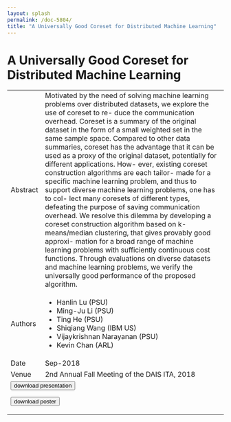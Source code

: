 ```yaml
---
layout: splash
permalink: /doc-5804/
title: "A Universally Good Coreset for Distributed Machine Learning"
---
```


# A Universally Good Coreset for Distributed Machine Learning

<table>
    <tbody>
    <tr>
        <td>Abstract</td>
        <td>Motivated by the need of solving machine learning problems over distributed datasets, we explore the use of coreset to re- duce the communication overhead. Coreset is a summary of the original dataset in the form of a small weighted set in the same sample space. Compared to other data summaries, coreset has the advantage that it can be used as a proxy of the original dataset, potentially for different applications. How- ever, existing coreset construction algorithms are each tailor- made for a specific machine learning problem, and thus to support diverse machine learning problems, one has to col- lect many coresets of different types, defeating the purpose of saving communication overhead. We resolve this dilemma by developing a coreset construction algorithm based on k- means/median clustering, that gives provably good approxi- mation for a broad range of machine learning problems with sufficiently continuous cost functions. Through evaluations on diverse datasets and machine learning problems, we verify the universally good performance of the proposed algorithm.</td>
    </tr>
    <tr>
        <td>Authors</td>
        <td>
            <ul>
                <li>Hanlin Lu (PSU)</li>
                <li>Ming-Ju Li (PSU)</li>
                <li>Ting He (PSU)</li>
                <li>Shiqiang Wang (IBM US)</li>
                <li>Vijaykrishnan Narayanan (PSU)</li>
                <li>Kevin Chan (ARL)</li>
            </ul>
        </td>
    </tr>
    <tr>
        <td>Date</td>
        <td>Sep-2018</td>
    </tr>
    <tr>
        <td>Venue</td>
        <td>2nd Annual Fall Meeting of the DAIS ITA, 2018</td>
    </tr>
        <tr>
            <td colspan="2">
                <form method="get" action="https://dais-ita.org/sites/default/files/2505_slides.pdf">
                    <button type="submit">download presentation</button>
                </form>
                <form method="get" action="https://dais-ita.org/sites/default/files/2505_poster.pdf">
                    <button type="submit">download poster</button>
                </form>
            </td>
        </tr>
    </tbody>
</table>
